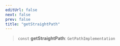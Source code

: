 ```yaml
---
editUrl: false
next: false
prev: false
title: "getStraightPath"
---
```


> `const` **getStraightPath**: `GetPathImplementation`
